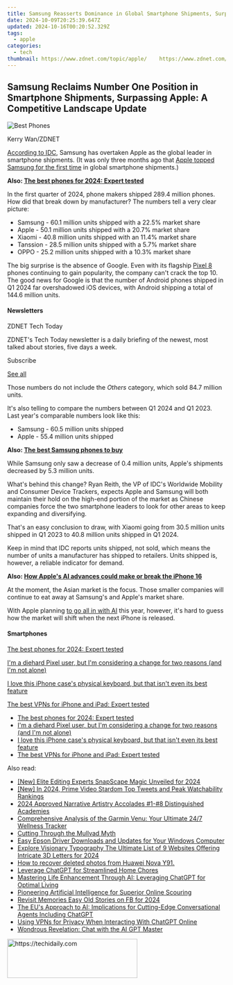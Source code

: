 ```yaml
---
title: Samsung Reasserts Dominance in Global Smartphone Shipments, Surpassing Apple Amidst Rising Competition
date: 2024-10-09T20:25:39.647Z
updated: 2024-10-16T00:20:52.329Z
tags:
  - apple
categories:
  - tech
thumbnail: https://www.zdnet.com/topic/apple/    https://www.zdnet.com/a/img/resize/0672874882fc07209183825d54d4dba6f3fb19f9/2023/08/22/71f6e0b9-3405-43ea-972c-202a7c8bf615/best-phones-zdnet-thumb-image.jpg?width=170&height=96&fit=crop&auto=webp
---
```


## Samsung Reclaims Number One Position in Smartphone Shipments, Surpassing Apple: A Competitive Landscape Update

![Best Phones](https://www.zdnet.com/a/img/resize/294be59890800469b32071a99de6557a8dd7b67b/2023/08/22/71f6e0b9-3405-43ea-972c-202a7c8bf615/best-phones-zdnet-thumb-image.jpg?auto=webp&width=1280)

Kerry Wan/ZDNET

[According to IDC](https://www.idc.com/getdoc.jsp?containerId=prUS52032524), Samsung has overtaken Apple as the global leader in smartphone shipments. (It was only three months ago that [Apple topped Samsung for the first time](https://www.zdnet.com/article/apple-tops-samsung-for-first-time-in-global-smartphone-shipments/) in global smartphone shipments.)

**Also: [The best phones for 2024: Expert tested](https://www.zdnet.com/article/best-phone/)**

In the first quarter of 2024, phone makers shipped 289.4 million phones. How did that break down by manufacturer? The numbers tell a very clear picture:

* Samsung - 60.1 million units shipped with a 22.5% market share
* Apple - 50.1 million units shipped with a 20.7% market share
* Xiaomi - 40.8 million units shipped with an 11.4% market share
* Tanssion - 28.5 million units shipped with a 5.7% market share
* OPPO - 25.2 million units shipped with a 10.3% market share

The big surprise is the absence of Google. Even with its flagship [Pixel 8](https://www.zdnet.com/article/why-googles-499-pixel-8-is-the-real-star-of-its-android-phone-lineup/) phones continuing to gain popularity, the company can't crack the top 10\. The good news for Google is that the number of Android phones shipped in Q1 2024 far overshadowed iOS devices, with Android shipping a total of 144.6 million units.

#### Newsletters

ZDNET Tech Today

ZDNET's Tech Today newsletter is a daily briefing of the newest, most talked about stories, five days a week.

 Subscribe

[See all](https://www.zdnet.com/newsletters/)

Those numbers do not include the _Others_ category, which sold 84.7 million units.

It's also telling to compare the numbers between Q1 2024 and Q1 2023\. Last year's comparable numbers look like this:

* Samsung - 60.5 million units shipped
* Apple - 55.4 million units shipped

**Also: [The best Samsung phones to buy](https://www.zdnet.com/article/best-samsung-phone/)**

While Samsung only saw a decrease of 0.4 million units, Apple's shipments decreased by 5.3 million units.

What's behind this change? Ryan Reith, the VP of IDC's Worldwide Mobility and Consumer Device Trackers, expects Apple and Samsung will both maintain their hold on the high-end portion of the market as Chinese companies force the two smartphone leaders to look for other areas to keep expanding and diversifying.

That's an easy conclusion to draw, with Xiaomi going from 30.5 million units shipped in Q1 2023 to 40.8 million units shipped in Q1 2024.

Keep in mind that IDC reports units shipped, not sold, which means the number of units a manufacturer has shipped to retailers. Units shipped is, however, a reliable indicator for demand.

**Also: [How Apple's AI advances could make or break the iPhone 16](https://www.zdnet.com/article/how-apples-ai-advances-could-make-or-break-the-iphone-16/)**

At the moment, the Asian market is the focus. Those smaller companies will continue to eat away at Samsung's and Apple's market share.

With Apple planning [to go all in with AI](https://www.zdnet.com/article/how-apples-ai-advances-could-make-or-break-the-iphone-16/) this year, however, it's hard to guess how the market will shift when the next iPhone is released.

#### Smartphones

[The best phones for 2024: Expert tested](https://www.zdnet.com/article/best-phone/ "The best phones for 2024: Expert tested")

[I'm a diehard Pixel user, but I'm considering a change for two reasons (and I'm not alone)](https://www.zdnet.com/article/im-a-diehard-pixel-user-but-im-considering-a-change-for-two-reasons-and-im-not-alone/ "I'm a diehard Pixel user, but I'm considering a change for two reasons (and I'm not alone)")

[I love this iPhone case's physical keyboard, but that isn't even its best feature](https://www.zdnet.com/article/i-love-this-iphone-cases-physical-keyboard-but-that-isnt-even-its-best-feature/ "I love this iPhone case's physical keyboard, but that isn't even its best feature")

[The best VPNs for iPhone and iPad: Expert tested](https://www.zdnet.com/article/best-iphone-vpn/ "The best VPNs for iPhone and iPad: Expert tested")

* [The best phones for 2024: Expert tested](https://www.zdnet.com/article/best-phone/ "The best phones for 2024: Expert tested")
* [I'm a diehard Pixel user, but I'm considering a change for two reasons (and I'm not alone)](https://www.zdnet.com/article/im-a-diehard-pixel-user-but-im-considering-a-change-for-two-reasons-and-im-not-alone/ "I'm a diehard Pixel user, but I'm considering a change for two reasons (and I'm not alone)")
* [I love this iPhone case's physical keyboard, but that isn't even its best feature](https://www.zdnet.com/article/i-love-this-iphone-cases-physical-keyboard-but-that-isnt-even-its-best-feature/ "I love this iPhone case's physical keyboard, but that isn't even its best feature")
* [The best VPNs for iPhone and iPad: Expert tested](https://www.zdnet.com/article/best-iphone-vpn/ "The best VPNs for iPhone and iPad: Expert tested")

<ins class="adsbygoogle"
     style="display:block"
     data-ad-format="autorelaxed"
     data-ad-client="ca-pub-7571918770474297"
     data-ad-slot="1223367746"></ins>

<ins class="adsbygoogle"
     style="display:block"
     data-ad-client="ca-pub-7571918770474297"
     data-ad-slot="8358498916"
     data-ad-format="auto"
     data-full-width-responsive="true"></ins>

<span class="atpl-alsoreadstyle">Also read:</span>
<div><ul>
<li><a href="https://article-tips.techidaily.com/new-elite-editing-experts-snapscape-magic-unveiled-for-2024/"><u>[New] Elite Editing Experts SnapScape Magic Unveiled for 2024</u></a></li>
<li><a href="https://twitter-videos.techidaily.com/new-in-2024-prime-video-stardom-top-tweets-and-peak-watchability-rankings/"><u>[New] In 2024, Prime Video Stardom Top Tweets and Peak Watchability Rankings</u></a></li>
<li><a href="https://extra-skills.techidaily.com/2024-approved-narrative-artistry-accolades-1-8-distinguished-academies/"><u>2024 Approved Narrative Artistry Accolades #1-#8 Distinguished Academies</u></a></li>
<li><a href="https://buynow-help.techidaily.com/comprehensive-analysis-of-the-garmin-venu-your-ultimate-247-wellness-tracker/"><u>Comprehensive Analysis of the Garmin Venu: Your Ultimate 24/7 Wellness Tracker</u></a></li>
<li><a href="https://tech-hub.techidaily.com/cutting-through-the-mullvad-myth/"><u>Cutting Through the Mullvad Myth</u></a></li>
<li><a href="https://hardware-updates.techidaily.com/easy-epson-driver-downloads-and-updates-for-your-windows-computer/"><u>Easy Epson Driver Downloads and Updates for Your Windows Computer</u></a></li>
<li><a href="https://fox-access.techidaily.com/explore-visionary-typography-the-ultimate-list-of-9-websites-offering-intricate-3d-letters-for-2024/"><u>Explore Visionary Typography The Ultimate List of 9 Websites Offering Intricate 3D Letters for 2024</u></a></li>
<li><a href="https://blog-min.techidaily.com/how-to-recover-deleted-photos-from-huawei-nova-y91-by-fonelab-android-recover-photos/"><u>How to recover deleted photos from Huawei Nova Y91.</u></a></li>
<li><a href="https://tech-hub.techidaily.com/leverage-chatgpt-for-streamlined-home-chores/"><u>Leverage ChatGPT for Streamlined Home Chores</u></a></li>
<li><a href="https://tech-hub.techidaily.com/mastering-life-enhancement-through-ai-leveraging-chatgpt-for-optimal-living/"><u>Mastering Life Enhancement Through AI: Leveraging ChatGPT for Optimal Living</u></a></li>
<li><a href="https://tech-hub.techidaily.com/pioneering-artificial-intelligence-for-superior-online-scouring/"><u>Pioneering Artificial Intelligence for Superior Online Scouring</u></a></li>
<li><a href="https://facebook-video-content.techidaily.com/revisit-memories-easy-old-stories-on-fb-for-2024/"><u>Revisit Memories Easy Old Stories on FB for 2024</u></a></li>
<li><a href="https://tech-hub.techidaily.com/the-eus-approach-to-ai-implications-for-cutting-edge-conversational-agents-including-chatgpt/"><u>The EU's Approach to AI: Implications for Cutting-Edge Conversational Agents Including ChatGPT</u></a></li>
<li><a href="https://tech-hub.techidaily.com/using-vpns-for-privacy-when-interacting-with-chatgpt-online/"><u>Using VPNs for Privacy When Interacting With ChatGPT Online</u></a></li>
<li><a href="https://tech-hub.techidaily.com/wondrous-revelation-chat-with-the-ai-gpt-master/"><u>Wondrous Revelation: Chat with the AI GPT Master</u></a></li>
</ul></div>

<!-- affiliate ads begin -->
<a href="https://laganoo.pxf.io/c/5597632/1528681/16446" target="_top" id="1528681">
  <img src="//a.impactradius-go.com/display-ad/16446-1528681" border="0" alt="https://techidaily.com" width="300" height="90"/>
</a>
<img height="0" width="0" src="https://laganoo.pxf.io/i/5597632/1528681/16446" style="position:absolute;visibility:hidden;" border="0" />
<!-- affiliate ads end -->

